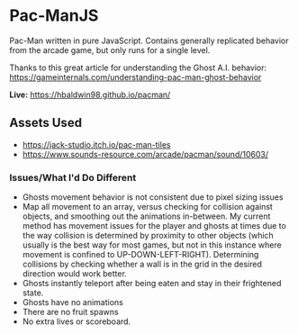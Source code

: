 # Pac-ManJS
Pac-Man written in pure JavaScript. Contains generally replicated behavior from the arcade game, but only runs for a single level. 

Thanks to this great article for understanding the Ghost A.I. behavior: https://gameinternals.com/understanding-pac-man-ghost-behavior

**Live:** https://hbaldwin98.github.io/pacman/

## Assets Used 
- https://jack-studio.itch.io/pac-man-tiles
- https://www.sounds-resource.com/arcade/pacman/sound/10603/


### Issues/What I'd Do Different

- Ghosts movement behavior is not consistent due to pixel sizing issues
- Map all movement to an array, versus checking for collision against objects, and smoothing out the animations in-between. My current method has movement issues for the player and ghosts at times due to the way collision is determined by proximity to other objects (which usually is the best way for most games, but not in this instance where movement is confined to UP-DOWN-LEFT-RIGHT). Determining collisions by checking whether a wall is in the grid in the desired direction would work better.
- Ghosts instantly teleport after being eaten and stay in their frightened state.
- Ghosts have no animations
- There are no fruit spawns
- No extra lives or scoreboard.
